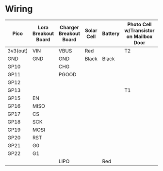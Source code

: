 # Wiring

| Pico     | Lora Breakout Board | Charger Breakout Board | Solar Cell | Battery | Photo Cell w/Transistor on Mailbox Door | Photo Cell w/Transistor on Mule Tx LED |
| -------- | ------------------- | ---------------------- | ---------- | ------- | --------------------------------------- | -------------------------------------- |
| 3v3(out) | VIN                 | VBUS                   | Red        |         | T2                                      | T2                                     |
| GND      | GND                 | GND                    | Black      | Black   |                                         |                                        |
| GP10     |                     | CHG                    |            |         |                                         |                                        |
| GP11     |                     | PGOOD                  |            |         |                                         |                                        |
| GP12     |                     |                        |            |         |                                         | T1                                     |
| GP13     |                     |                        |            |         | T1                                      |                                        |
| GP15     | EN                  |                        |            |         |                                         |                                        |
| GP16     | MISO                |                        |            |         |                                         |                                        |
| GP17     | CS                  |                        |            |         |                                         |                                        |
| GP18     | SCK                 |                        |            |         |                                         |                                        |
| GP19     | MOSI                |                        |            |         |                                         |                                        |
| GP20     | RST                 |                        |            |         |                                         |                                        |
| GP21     | G0                  |                        |            |         |                                         |                                        |
| GP22     | G1                  |                        |            |         |                                         |                                        |
|          |                     | LIPO                   |            | Red     |                                         |                                        |
